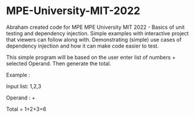 # MPE-University-MIT-2022
Abraham created code for MPE MPE University MIT 2022 - Basics of unit testing and dependency injection. Simple examples with interactive project that viewers can follow along with. Demonstrating (simple) use cases of dependency injection and how it can make code easier to test.

This simple program will be based on the user enter list of numbers + selected Operand. Then generate the total.

Example :

Input list:  1,2,3

Operand : +

Total = 1+2+3=6
